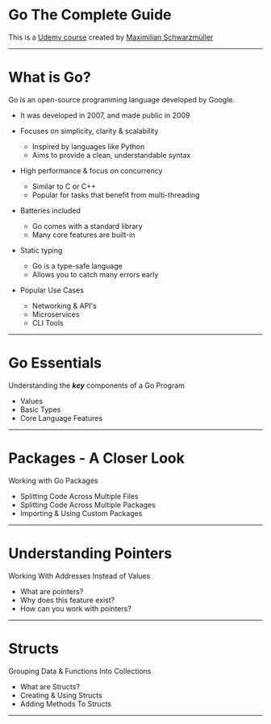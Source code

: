 # Go The Complete Guide

This is a [Udemy course](https://www.udemy.com/course/go-the-complete-guide/) created by [Maximilian Schwarzmüller](https://www.udemy.com/user/maximilian-schwarzmuller/)

---

# What is Go?

Go is an open-source programming language developed by Google.

- It was developed in 2007, and made public in 2009
- Focuses on simplicity, clarity & scalability
	- Inspired by languages like Python
    - Aims to provide a clean, understandable syntax
    
- High performance & focus on concurrency
	- Similar to C or C++
    - Popular for tasks that benefit from multi-threading
    
- Batteries included
	- Go comes with a standard library
    - Many core features are built-in
    
- Static typing
	- Go is a type-safe language
    - Allows you to catch many errors early
    
- Popular Use Cases
	- Networking & API's
    - Microservices
    - CLI Tools

---

# Go Essentials

Understanding the **_key_** components of a Go Program

- Values
- Basic Types
- Core Language Features

---

# Packages - A Closer Look

Working with Go Packages

- Splitting Code Across Multiple Files
- Splitting Code Across Multiple Packages
- Importing & Using Custom Packages

---

# Understanding Pointers

Working With Addresses Instead of Values

- What are pointers?
- Why does this feature exist?
- How can you work with pointers?

---

# Structs

Grouping Data & Functions Into Collections

- What are Structs?
- Creating & Using Structs
- Adding Methods To Structs

---